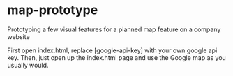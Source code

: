 # map-prototype
Prototyping a few visual features for a planned map feature on a company website

First open index.html, replace [google-api-key] with your own google api key. Then, just open up the index.html page and use the Google map as you usually would.
